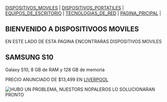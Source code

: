[DISPOSITIVOS_MOVILES](./DISPOSITIVOS_MOVILES.md) | [DISPOSITIVOS_PORTATILES](./DISPOSITIVOS_PORTATILES.md) | [EQUIPOS_DE_ESCRITORIO](./EQUIPOS_DE_ESCRITORIO.md) | [TECNOLOGIAS_DE_RED](./TECNOLOGIAS_DE_RED.md) | [PAGINA_PRICIPAL](./index.md) |

## BIENVENIDO A DISPOSITIVOOS MOVILES

EN ESTE LADO DE ESTA PAGINA ENCONTRARAS DISPOSITIVOS MOVILES 

## SAMSUNG S10

Galaxy S10, 8 GB de RAM y 128 GB de memoria

PRECIO ANUNCIADO DE $13,499 EN [LIVERPOOL](https://www.liverpool.com.mx/tienda/pdp/Samsung-Galaxy-S10-5G-Dynamic-AMOLED-6.7-Pulgadas-Reacondicionado-+-Power-Bank-10-000mah/9934235066?gfeed=true)

![HUBO UN PROBLEMA, NUESTORS NOPALEROS LO SOLUCIONARAN PRONTO](https://user-images.githubusercontent.com/99769697/157767061-8a0d615e-167b-4d32-8505-643ee07e66a1.png)
